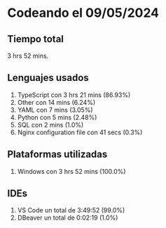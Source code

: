 # Codeando el 09/05/2024

## Tiempo total
3 hrs 52 mins.

## Lenguajes usados
1. TypeScript con 3 hrs 21 mins (86.93%)
1. Other con 14 mins (6.24%)
1. YAML con 7 mins (3.05%)
1. Python con 5 mins (2.48%)
1. SQL con 2 mins (1.0%)
1. Nginx configuration file con 41 secs (0.3%)

## Plataformas utilizadas
1. Windows con 3 hrs 52 mins (100.0%)

## IDEs
1. VS Code un total de 3:49:52 (99.0%)
1. DBeaver un total de 0:02:19 (1.0%)
